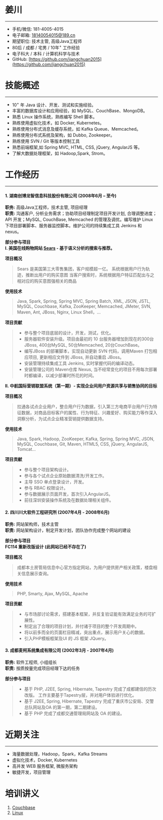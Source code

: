 # 姜川
-------------------------------------------------------------
 - 手机/微信: 181-4005-4015
 - 电子邮箱: 18140054015@189.cn
 - 期望职位: 技术主管, 高级Java工程师
 - 80后 / 成都 / 宅男 / 10年<sup>+</sup> 工作经验
 - 电子科大 / 本科 / 计算机科学与技术
 - GitHub: [https://github.com/jiangchuan2015](https://github.com/jiangchuan2015)


# 技能概述
-------------------------------------------------------------
 - 10<sup>+</sup> 年 Java 设计、开发、测试和实施经验。
 - 丰富的数据库设计和应用经验，如 MySQL、CouchBase、MongoDB。
 - 熟悉 Linux 操作系统，熟练编写 Shell 脚本。
 - 熟练使用虚拟化技术，如 Docker, Kubernetes。
 - 熟练使用分布式消息及缓存系统，如 Kafka Queue、Memcached。
 - 熟练使用分布式系统及架构，如 Dubbo, Zookeeper。
 - 熟练使用 SVN / Git 等版本控制工具
 - 熟悉前端框架,如 Spring MVC, HTML, CSS, jQuery, AngularJS 等。
 - 了解大数据处理框架，如 Hadoop,Spark, Strom。


# 工作经历
-------------------------------------------------------------
#### 1. 湖南创博龙智信息科技股份有限公司 (2008年6月 – 至今)
**职务:** 高级Java工程师，技术主管, 项目经理   
**职责:** 沟通客户, 分析业务需求；协助项目经理制定项目开发计划, 合理调整进度；API 开发；MySQL, CouchBase, Memcached 的管理及调优。编写维护 Linux 下项目部署脚本、服务器监控脚本。维护公司的持续集成工具 Jenkins 和 nexus。

**部分参与项目**  
**Ⅰ. 美国在线购物网站 [Sears](http://www.sears.com "亚马逊在北美的直接竞争对手") - 基于语义分析的搜索与推荐。**  

**项目概况** 
> Sears 是美国第三大零售集团，客户规模超一亿。
> 系统根据用户行为轨迹，推断出用户的购买意图
> 当客户搜索时，系统根据用户特征匹配出与之相对应的购买意图强相关的商品
  

**使用技术**  
>Java, Spark, Spring, Spring MVC, Spring Batch, XML, JSON, JSTL, MySQL, Couchbase, Kafka, ZooKeeper, Memcached, JMeter, SVN, Maven, Ant, JBoss, Nginx, Linux Shell，...

**项目贡献**  
> - 参与整个项目底层的设计，开发，测试，优化。
> - 服务器软件安装升级。项目由最初的 10 台服务器增加到现在的300台JBoss, 400台MySQL, 50台Memcached, 20台CouchBase。
> - 编写JBoss 的部署脚本，实现自动更新 SVN 代码，调用Maven 打包相应项目, 更新相应文件到 JBoss, 并自动重启 JBoss。
> - 安装管理持续集成工具 Jenkins, 实时掌握代码的编译动态。
> - 安装管理公司的 Maven仓库 Nexus, 当不经常变化的项目不用每次部署时都编译，以减少部署时所花的时间。 


**Ⅱ. 中航国际营销联盟系统（第一期）- 实现企业间用户资源共享与销售协同的目标**

**项目概况**  
>拉通各试点企业用户，整合用户行为数据，引入第三方电商平台用户行为特征数据，对商品目标客户的属性、行为特征、兴趣爱好、购买能力等作深入洞察分析，为试点企业精准营销提供数据支持。
> 

**使用技术**  
>Java, Spark, Hadoop, ZooKeeper, Kafka, Spring, Spring MVC, JSON, MySQL, Couchbase, Git, Maven, HTML5, CSS, jQuery, AngularJS, Tomcat...

**项目贡献**  
> - 参与整个项目架构设计。
> - 参与各个试点企业原始数据清洗/开发工作。
> - 主导 SSO 单点登录设计，开发。
> - 参与 RBAC 权限设计。
> - 参与数据展示页面开发，首次引入AngularJS。 
> - 前往深圳安装操作系统及在数据处理相关组件。



#### 2. 四川川大软件工程研究所 (2007年4月 - 2008年6月)
**职务:** 网站架构师，技术主管   
**职责:** 网站架构设计，制定开发计划，团队协作完成整个网站的建设

**部分参与项目**  
**FC114 重新改版设计 (此网站已经不存在了)**  

**项目概况**  
>成都本土房管局信息中心官方指定网站，为用户提供房产相关政策，楼盘相关信息展示查询。

**使用技术**  
>PHP, Smarty, Ajax, MySQL, Apache

**项目贡献**  
> - 与市场部讨论需求，搭建基本框架，并反复验证能有效满足业务的可扩展性。
> - 制定出了合理的项目计划，并付诸于项目的整个开发周期中。
> - 将以前多而全的页面栏目精减，突出重点，展示用户关心的数据。
> - 引入PHP模板框架及UI 的 JS 框架 JQuery。

#### 3. 成都麦柯系统集成有限公司 (2002年3月 - 2007年4月)
**职务:** 软件工程师, 小组组长   
**职责:** 按质按量完成项目经理下达的任务

**部分参与项目**  
> - 基于 PHP, J2EE, Spring, Hibernate, Tapestry 完成了成都建信的历次改版。 工作主要基于Tapestry层，并对用户体验进行优化。
> - 基于 J2EE, Spring, Hibernate, Tapestry 完成了重庆市公安局、交警总队网站及OA 的第一期，第二期建设。
> - 基于 PHP 完成了成都交通管理局网站及 OA 的建设。


# 近期关注
-------------------------------------------------------------
 - 海量数据处理，Hadoop，Spark，Kafka Streams 
 - 虚拟化技术，Docker, Kubernetes
 - 高并发 WEB 服务框架, 微服务架构
 - 敏捷开发，项目管理


# 培训讲义
1. [Couchbase](https://github.com/jiangchuan2015/cv/blob/master/Couchbase.pptx)<br />
2. [Linux](https://github.com/jiangchuan2015/cv/blob/master/Linux.pptx)<br />



